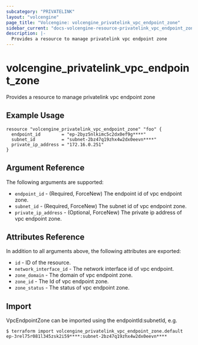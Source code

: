 ```yaml
---
subcategory: "PRIVATELINK"
layout: "volcengine"
page_title: "Volcengine: volcengine_privatelink_vpc_endpoint_zone"
sidebar_current: "docs-volcengine-resource-privatelink_vpc_endpoint_zone"
description: |-
  Provides a resource to manage privatelink vpc endpoint zone
---
```

# volcengine_privatelink_vpc_endpoint_zone
Provides a resource to manage privatelink vpc endpoint zone
## Example Usage
```hcl
resource "volcengine_privatelink_vpc_endpoint_zone" "foo" {
  endpoint_id        = "ep-2byz5nlkimc5c2dx0ef9g****"
  subnet_id          = "subnet-2bz47q19zhx4w2dx0eevn****"
  private_ip_address = "172.16.0.251"
}
```
## Argument Reference
The following arguments are supported:
* `endpoint_id` - (Required, ForceNew) The endpoint id of vpc endpoint zone.
* `subnet_id` - (Required, ForceNew) The subnet id of vpc endpoint zone.
* `private_ip_address` - (Optional, ForceNew) The private ip address of vpc endpoint zone.

## Attributes Reference
In addition to all arguments above, the following attributes are exported:
* `id` - ID of the resource.
* `network_interface_id` - The network interface id of vpc endpoint.
* `zone_domain` - The domain of vpc endpoint zone.
* `zone_id` - The Id of vpc endpoint zone.
* `zone_status` - The status of vpc endpoint zone.


## Import
VpcEndpointZone can be imported using the endpointId:subnetId, e.g.
```
$ terraform import volcengine_privatelink_vpc_endpoint_zone.default ep-3rel75r081l345zsk2i59****:subnet-2bz47q19zhx4w2dx0eevn****
```

